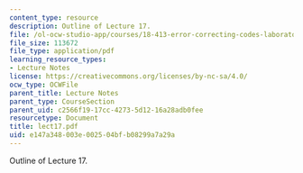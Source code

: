 ```yaml
---
content_type: resource
description: Outline of Lecture 17.
file: /ol-ocw-studio-app/courses/18-413-error-correcting-codes-laboratory-spring-2004/e147a348003e002504bfb08299a7a29a_lect17.pdf
file_size: 113672
file_type: application/pdf
learning_resource_types:
- Lecture Notes
license: https://creativecommons.org/licenses/by-nc-sa/4.0/
ocw_type: OCWFile
parent_title: Lecture Notes
parent_type: CourseSection
parent_uid: c2566f19-17cc-4273-5d12-16a28adb0fee
resourcetype: Document
title: lect17.pdf
uid: e147a348-003e-0025-04bf-b08299a7a29a
---
```

Outline of Lecture 17.